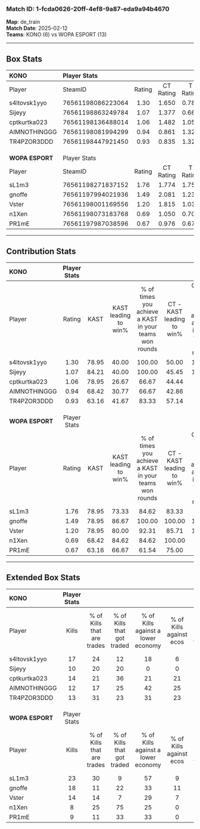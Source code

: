 ### Match ID: 1-fcda0626-20ff-4ef8-9a87-eda9a94b4670  
**Map**: de_train  
**Match Date**: 2025-02-12  
**Teams**: KONO (6) vs WOPA ESPORT (13)  

---  

## Box Stats  

| **KONO**        | Player Stats      |        |           |          |       |       |       |         |        |      |     |
| :- | :- | :-: | :-: | :-: | :-: | :-: | :-: | :-: | :-: | :-: | :-: |
| Player          | SteamID           | Rating | CT Rating | T Rating | KAST  |  ADR  | Kills | Assists | Deaths | K/D  | HS% |
| s4ltovsk1yyo    | 76561198086223064 |  1.30  |   1.650   |  0.787   | 78.95 | 81.1  |  17   |    5    |   14   | 1.21 | 29  |
| Sijeyy          | 76561198863249784 |  1.07  |   1.377   |  0.667   | 84.21 | 76.3  |  10   |    6    |   12   | 0.83 | 80  |
| cptkurtka023    | 76561198136488014 |  1.06  |   1.482   |  1.056   | 78.95 | 78.1  |  14   |    2    |   17   | 0.82 | 71  |
| AIMNOTHINGGG    | 76561198081994299 |  0.94  |   0.861   |  1.329   | 68.42 | 79.4  |  12   |    5    |   16   | 0.75 | 33  |
| TR4PZOR3DDD     | 76561198447921450 |  0.93  |   0.835   |  1.329   | 63.16 | 61.3  |  13   |    3    |   14   | 0.93 | 53  |
|                 |                   |        |           |          |       |       |       |         |        |      |     |
|                 |                   |        |           |          |       |       |       |         |        |      |     |
|                 |                   |        |           |          |       |       |       |         |        |      |     |
| **WOPA ESPORT** | Player Stats      |        |           |          |       |       |       |         |        |      |     |
| Player          | SteamID           | Rating | CT Rating | T Rating | KAST  |  ADR  | Kills | Assists | Deaths | K/D  | HS% |
| sL1m3           | 76561198271837152 |  1.76  |   1.774   |  1.755   | 78.95 | 115.4 |  23   |    3    |   11   | 2.09 | 47  |
| gnoffe          | 76561197994021936 |  1.49  |   2.081   |  1.238   | 78.95 | 97.7  |  18   |    6    |   11   | 1.64 | 50  |
| Vster           | 76561198001169556 |  1.20  |   1.815   |  1.032   | 78.95 | 68.6  |  14   |    2    |   11   | 1.27 | 50  |
| n1Xen           | 76561198073183768 |  0.69  |   1.050   |  0.702   | 68.42 | 56.5  |   8   |    6    |   16   | 0.50 | 50  |
| PR1mE           | 76561197987038596 |  0.67  |   0.976   |  0.670   | 63.16 | 64.6  |   9   |    7    |   18   | 0.50 | 55  |
---  

## Contribution Stats  

| **KONO**        | Player Stats |       |                      |                                                        |                           |                                                             |                          |                                                            |
| :- | :-: | :-: | :-: | :-: | :-: | :-: | :-: | :-: |
| Player          |    Rating    | KAST  | KAST leading to win% | % of times you achieve a KAST in your teams won rounds | CT - KAST leading to win% | CT - % of times you achieve a KAST in your teams won rounds | T - KAST leading to win% | T - % of times you achieve a KAST in your teams won rounds |
| s4ltovsk1yyo    |     1.30     | 78.95 |        40.00         |                         100.00                         |           50.00           |                           100.00                            |          20.00           |                           100.00                           |
| Sijeyy          |     1.07     | 84.21 |        40.00         |                         100.00                         |           45.45           |                           100.00                            |          25.00           |                           100.00                           |
| cptkurtka023    |     1.06     | 78.95 |        26.67         |                         66.67                          |           44.44           |                            80.00                            |           0.00           |                            0.00                            |
| AIMNOTHINGGG    |     0.94     | 68.42 |        30.77         |                         66.67                          |           42.86           |                            60.00                            |          16.67           |                           100.00                           |
| TR4PZOR3DDD     |     0.93     | 63.16 |        41.67         |                         83.33                          |           57.14           |                            80.00                            |          20.00           |                           100.00                           |
|                 |              |       |                      |                                                        |                           |                                                             |                          |                                                            |
|                 |              |       |                      |                                                        |                           |                                                             |                          |                                                            |
|                 |              |       |                      |                                                        |                           |                                                             |                          |                                                            |
| **WOPA ESPORT** | Player Stats |       |                      |                                                        |                           |                                                             |                          |                                                            |
| Player          |    Rating    | KAST  | KAST leading to win% | % of times you achieve a KAST in your teams won rounds | CT - KAST leading to win% | CT - % of times you achieve a KAST in your teams won rounds | T - KAST leading to win% | T - % of times you achieve a KAST in your teams won rounds |
| sL1m3           |     1.76     | 78.95 |        73.33         |                         84.62                          |           83.33           |                            83.33                            |          66.67           |                           85.71                            |
| gnoffe          |     1.49     | 78.95 |        86.67         |                         100.00                         |          100.00           |                           100.00                            |          77.78           |                           100.00                           |
| Vster           |     1.20     | 78.95 |        80.00         |                         92.31                          |           85.71           |                           100.00                            |          75.00           |                           85.71                            |
| n1Xen           |     0.69     | 68.42 |        84.62         |                         84.62                          |          100.00           |                            83.33                            |          75.00           |                           85.71                            |
| PR1mE           |     0.67     | 63.16 |        66.67         |                         61.54                          |           75.00           |                            50.00                            |          62.50           |                           71.43                            |
---  

## Extended Box Stats  

| **KONO**        | Player Stats |                            |                            |                                    |                         |                              |                                 |        |                             |                                     |                          |                               |                            |
| :- | :-: | :-: | :-: | :-: | :-: | :-: | :-: | :-: | :-: | :-: | :-: | :-: | :-: |
| Player          |    Kills     | % of Kills that are trades | % of Kills that got traded | % of Kills against a lower economy | % of Kills against ecos | % of Kills that are flawless | % of Kills that are close duels | Deaths | % of Deaths that get traded | % of Deaths against a lower economy | % of Deaths against ecos | % of Deaths that are flawless | % of Deaths that are close |
| s4ltovsk1yyo    |      17      |             24             |             12             |                 18                 |            6            |              88              |                0                |   14   |              7              |                  7                  |            0             |              64               |             7              |
| Sijeyy          |      10      |             20             |             20             |                 0                  |            0            |              50              |               30                |   12   |             25              |                 17                  |            0             |              58               |             17             |
| cptkurtka023    |      14      |             21             |             36             |                 21                 |           21            |              71              |               14                |   17   |             35              |                 18                  |            6             |              65               |             0              |
| AIMNOTHINGGG    |      12      |             17             |             25             |                 42                 |           25            |              50              |                0                |   16   |             19              |                 13                  |            0             |              63               |             13             |
| TR4PZOR3DDD     |      13      |             31             |             23             |                 31                 |           23            |              62              |                0                |   14   |             21              |                 14                  |            0             |              71               |             7              |
|                 |              |                            |                            |                                    |                         |                              |                                 |        |                             |                                     |                          |                               |                            |
|                 |              |                            |                            |                                    |                         |                              |                                 |        |                             |                                     |                          |                               |                            |
|                 |              |                            |                            |                                    |                         |                              |                                 |        |                             |                                     |                          |                               |                            |
| **WOPA ESPORT** | Player Stats |                            |                            |                                    |                         |                              |                                 |        |                             |                                     |                          |                               |                            |
| Player          |    Kills     | % of Kills that are trades | % of Kills that got traded | % of Kills against a lower economy | % of Kills against ecos | % of Kills that are flawless | % of Kills that are close duels | Deaths | % of Deaths that get traded | % of Deaths against a lower economy | % of Deaths against ecos | % of Deaths that are flawless | % of Deaths that are close |
| sL1m3           |      23      |             30             |             9              |                 57                 |            9            |              74              |                9                |   11   |              0              |                 18                  |            0             |              55               |             9              |
| gnoffe          |      18      |             11             |             22             |                 33                 |           11            |              67              |                6                |   11   |             18              |                 27                  |            0             |              73               |             0              |
| Vster           |      14      |             14             |             7              |                 29                 |            7            |              79              |                7                |   11   |             36              |                 27                  |            0             |              82               |             9              |
| n1Xen           |      8       |             25             |             75             |                 25                 |            0            |              38              |               13                |   16   |             31              |                 38                  |            6             |              69               |             13             |
| PR1mE           |      9       |             11             |             33             |                 33                 |            0            |              33              |               11                |   18   |             22              |                 33                  |            6             |              50               |             6              |
